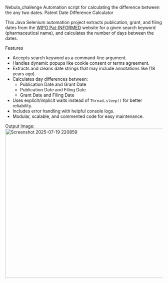 Nebula_challenge
Automation script for calculating the difference between the any two dates.
Patent Date Difference Calculator

This Java Selenium automation project extracts publication, grant, and filing dates from the [WIPO Pat-INFORMED](https://patinformed.wipo.int/) website for a given search keyword (pharmaceutical name), and calculates the number of days between the dates.

 Features

- Accepts search keyword as a command-line argument.
- Handles dynamic popups like cookie consent or terms agreement.
- Extracts and cleans date strings that may include annotations like (18 years ago).
- Calculates day differences between:
  - Publication Date and Grant Date
  - Publication Date and Filing Date
  - Grant Date and Filing Date
- Uses explicit/implicit waits instead of `Thread.sleep()` for better reliability.
- Includes error handling with helpful console logs.
- Modular, scalable, and commented code for easy maintenance.

Output Image:
<img width="696" height="475" alt="Screenshot 2025-07-19 220859" src="https://github.com/user-attachments/assets/60a8ceee-b1a8-46bb-bc84-ae4f4386ed66" />
